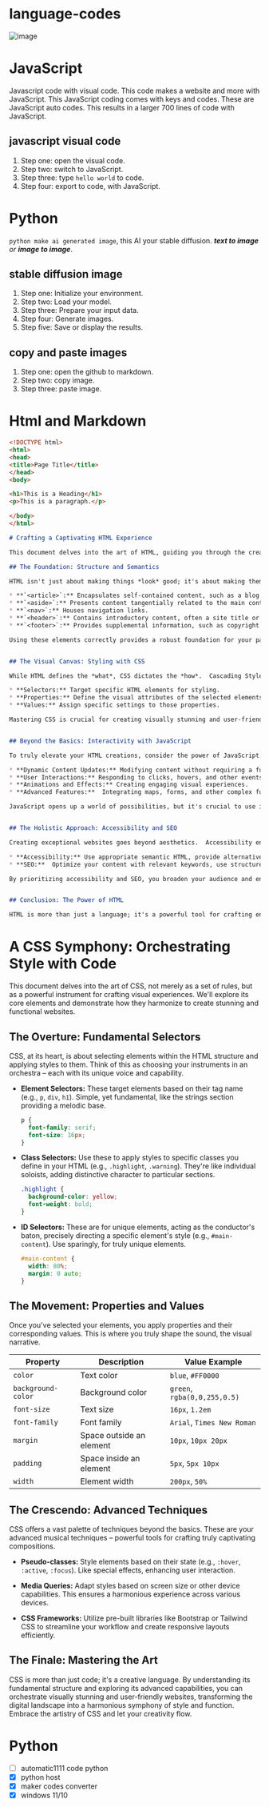 # language-codes

![image](https://github.com/user-attachments/assets/59844545-1b12-45b7-a9e1-4a3c256f3e1b)

# JavaScript

Javascript code with visual code. This code makes a website and more with JavaScript. This JavaScript coding comes with keys and codes. These are JavaScript auto codes. This results in a larger 700 lines of code with JavaScript.

## javascript visual code

1. Step one: open the visual code.
2. Step two: switch to JavaScript.
3. Step three: type `hello world` to code.
4. Step four: export to code, with JavaScript.

# Python

`python make ai generated image`, this AI your stable diffusion. ***text to image** or **image to image***.

## stable diffusion image

1. Step one: Initialize your environment.
2. Step two: Load your model.
3. Step three: Prepare your input data.
4. Step four: Generate images.
5. Step five: Save or display the results.

## copy and paste images

1. Step one: open the github to markdown.
2. Step two: copy image.
3. Step three: paste image.

# Html and Markdown
```html
<!DOCTYPE html>
<html>
<head>
<title>Page Title</title>
</head>
<body>

<h1>This is a Heading</h1>
<p>This is a paragraph.</p>

</body>
</html>
```

```markdown
# Crafting a Captivating HTML Experience

This document delves into the art of HTML, guiding you through the creation of compelling and engaging web experiences. We'll explore not just the mechanics, but the artistry of structuring content for maximum impact.

## The Foundation: Structure and Semantics

HTML isn't just about making things *look* good; it's about making them *mean* something.  Semantic HTML prioritizes the meaning of your content, using elements that clearly define their purpose. This not only benefits the user experience but also improves accessibility and SEO.

* **`<article>`:** Encapsulates self-contained content, such as a blog post or news article.
* **`<aside>`:** Presents content tangentially related to the main content, like a sidebar.
* **`<nav>`:** Houses navigation links.
* **`<header>`:** Contains introductory content, often a site title or logo.
* **`<footer>`:** Provides supplemental information, such as copyright details.

Using these elements correctly provides a robust foundation for your page, allowing browsers and assistive technologies to understand the structure and hierarchy of your information.  Neglecting semantics leads to a brittle, less accessible, and ultimately less effective website.


## The Visual Canvas: Styling with CSS

While HTML defines the *what*, CSS dictates the *how*.  Cascading Style Sheets are the language of visual design on the web.  They allow you to control every aspect of your page's appearance, from colors and fonts to layout and responsiveness.

* **Selectors:** Target specific HTML elements for styling.
* **Properties:** Define the visual attributes of the selected elements.
* **Values:** Assign specific settings to those properties.

Mastering CSS is crucial for creating visually stunning and user-friendly websites.  Learn to leverage CSS frameworks like Bootstrap or Tailwind CSS to streamline your workflow and create responsive layouts adaptable to various screen sizes.


## Beyond the Basics: Interactivity with JavaScript

To truly elevate your HTML creations, consider the power of JavaScript.  This dynamic scripting language adds interactivity and enhances the user experience.  JavaScript enables:

* **Dynamic Content Updates:** Modifying content without requiring a full page reload.
* **User Interactions:** Responding to clicks, hovers, and other events.
* **Animations and Effects:** Creating engaging visual experiences.
* **Advanced Features:**  Integrating maps, forms, and other complex functionalities.

JavaScript opens up a world of possibilities, but it's crucial to use it responsibly.  Overuse can lead to performance issues.  Optimize your code and consider using libraries like jQuery or React to manage complexity.


## The Holistic Approach: Accessibility and SEO

Creating exceptional websites goes beyond aesthetics.  Accessibility ensures your content is usable by everyone, regardless of disability.  SEO (Search Engine Optimization) focuses on making your website easily discoverable by search engines.  Both are critical for success.

* **Accessibility:** Use appropriate semantic HTML, provide alternative text for images, and ensure sufficient color contrast.
* **SEO:**  Optimize your content with relevant keywords, use structured data, and ensure your site is fast and mobile-friendly.

By prioritizing accessibility and SEO, you broaden your audience and ensure your website thrives.


## Conclusion: The Power of HTML

HTML is more than just a language; it's a powerful tool for crafting engaging and meaningful online experiences. By mastering its fundamentals, understanding CSS and JavaScript, and prioritizing accessibility and SEO, you can create truly exceptional websites that captivate and inform. This is the essence of authoritative, creative web development.
```

# A CSS Symphony: Orchestrating Style with Code

This document delves into the art of CSS, not merely as a set of rules, but as a powerful instrument for crafting visual experiences. We'll explore its core elements and demonstrate how they harmonize to create stunning and functional websites.

## The Overture: Fundamental Selectors

CSS, at its heart, is about selecting elements within the HTML structure and applying styles to them.  Think of this as choosing your instruments in an orchestra – each with its unique voice and capability.

* **Element Selectors:** These target elements based on their tag name (e.g., `p`, `div`, `h1`).  Simple, yet fundamental, like the strings section providing a melodic base.

  ```css
  p {
    font-family: serif;
    font-size: 16px;
  }
  ```

* **Class Selectors:** Use these to apply styles to specific classes you define in your HTML (e.g., `.highlight`, `.warning`). They're like individual soloists, adding distinctive character to particular sections.

  ```css
  .highlight {
    background-color: yellow;
    font-weight: bold;
  }
  ```

* **ID Selectors:** These are for unique elements, acting as the conductor's baton, precisely directing a specific element's style (e.g., `#main-content`). Use sparingly, for truly unique elements.

  ```css
  #main-content {
    width: 80%;
    margin: 0 auto;
  }
  ```

## The Movement: Properties and Values

Once you've selected your elements, you apply properties and their corresponding values. This is where you truly shape the sound, the visual narrative.


| Property       | Description                               | Value Example           |
|-----------------|-------------------------------------------|------------------------|
| `color`         | Text color                               | `blue`, `#FF0000`     |
| `background-color` | Background color                           | `green`, `rgba(0,0,255,0.5)` |
| `font-size`     | Text size                                 | `16px`, `1.2em`       |
| `font-family`   | Font family                               | `Arial`, `Times New Roman` |
| `margin`        | Space outside an element                 | `10px`, `10px 20px`   |
| `padding`       | Space inside an element                   | `5px`, `5px 10px`    |
| `width`         | Element width                              | `200px`, `50%`       |


## The Crescendo: Advanced Techniques

CSS offers a vast palette of techniques beyond the basics.  These are your advanced musical techniques – powerful tools for crafting truly captivating compositions.

* **Pseudo-classes:** Style elements based on their state (e.g., `:hover`, `:active`, `:focus`). Like special effects, enhancing user interaction.

* **Media Queries:** Adapt styles based on screen size or other device capabilities.  This ensures a harmonious experience across various devices.

* **CSS Frameworks:** Utilize pre-built libraries like Bootstrap or Tailwind CSS to streamline your workflow and create responsive layouts efficiently.


## The Finale: Mastering the Art

CSS is more than just code; it's a creative language. By understanding its fundamental structure and exploring its advanced capabilities, you can orchestrate visually stunning and user-friendly websites, transforming the digital landscape into a harmonious symphony of style and function. Embrace the artistry of CSS and let your creativity flow.

# Python
- [ ] automatic1111 code python
- [x] python host
- [x] maker codes converter
- [x] windows 11/10
